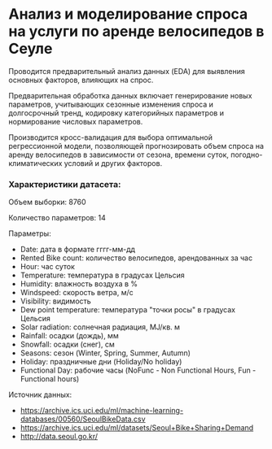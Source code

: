 # Анализ и моделирование спроса на услуги по аренде велосипедов в Сеуле

Проводится предварительный анализ данных (EDA) для выявления основных факторов, влияющих на спрос.

Предварительная обработка данных включает генерирование новых параметров, учитывающих сезонные изменения спроса и долгосрочный тренд, кодировку категорийных параметров и нормирование числовых параметров.

Производится кросс-валидация для выбора оптимальной регрессионной модели, позволяющей прогнозировать объем спроса на аренду велосипедов в зависимости от сезона, времени суток, погодно-климатических условий и других факторов.

### Характеристики датасета:
Объем выборки: 8760

Количество параметров: 14

Параметры:
- Date: дата в формате гггг-мм-дд
- Rented Bike count: количество велосипедов, арендованных за час
- Hour: час суток
- Temperature: температура в градусах Цельсия
- Humidity: влажность воздуха в %
- Windspeed: скорость ветра, м/с
- Visibility: видимость
- Dew point temperature: температура "точки росы" в градусах Цельсия
- Solar radiation: солнечная радиация, MJ/кв. м
- Rainfall: осадки (дождь), мм
- Snowfall: осадки (снег), см
- Seasons: сезон (Winter, Spring, Summer, Autumn)
- Holiday: праздничные дни (Holiday/No holiday)
- Functional Day: рабочие часы (NoFunc - Non Functional Hours, Fun - Functional hours)

Источник данных:
- https://archive.ics.uci.edu/ml/machine-learning-databases/00560/SeoulBikeData.csv
- https://archive.ics.uci.edu/ml/datasets/Seoul+Bike+Sharing+Demand
- http://data.seoul.go.kr/
